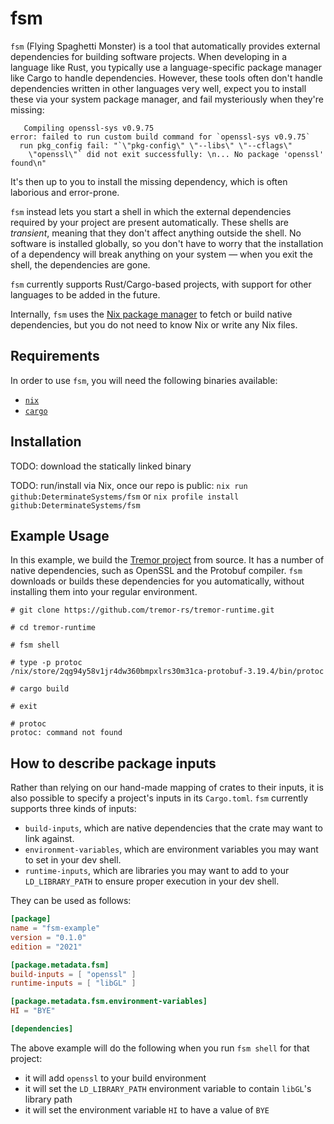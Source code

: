 # fsm

`fsm` (Flying Spaghetti Monster) is a tool that automatically provides
external dependencies for building software projects. When developing
in a language like Rust, you typically use a language-specific package
manager like Cargo to handle dependencies. However, these tools often
don't handle dependencies written in other languages very well, expect
you to install these via your system package manager, and fail
mysteriously when they're missing:

```
   Compiling openssl-sys v0.9.75
error: failed to run custom build command for `openssl-sys v0.9.75`
  run pkg_config fail: "`\"pkg-config\" \"--libs\" \"--cflags\"
    \"openssl\"` did not exit successfully: \n... No package 'openssl' found\n"
```

It's then up to you to install the missing dependency, which is often
laborious and error-prone.

`fsm` instead lets you start a shell in which the external
dependencies required by your project are present automatically. These
shells are *transient*, meaning that they don't affect anything
outside the shell. No software is installed globally, so you don't
have to worry that the installation of a dependency will break
anything on your system — when you exit the shell, the dependencies
are gone.

`fsm` currently supports Rust/Cargo-based projects, with support for
other languages to be added in the future.

Internally, `fsm` uses the [Nix package manager](nixos.org/nix/) to
fetch or build native dependencies, but you do not need to know Nix or
write any Nix files.

## Requirements

In order to use `fsm`, you will need the following binaries available:

* [`nix`](https://nixos.org/nix/)
* [`cargo`](https://www.rust-lang.org/tools/install)

## Installation

TODO: download the statically linked binary

TODO: run/install via Nix, once our repo is public: `nix run
github:DeterminateSystems/fsm` or `nix profile install
github:DeterminateSystems/fsm`

## Example Usage

In this example, we build the [Tremor
project](https://github.com/tremor-rs/tremor-runtime) from source. It
has a number of native dependencies, such as OpenSSL and the Protobuf
compiler. `fsm` downloads or builds these dependencies for you
automatically, without installing them into your regular environment.

```
# git clone https://github.com/tremor-rs/tremor-runtime.git

# cd tremor-runtime

# fsm shell

# type -p protoc
/nix/store/2qg94y58v1jr4dw360bmpxlrs30m31ca-protobuf-3.19.4/bin/protoc

# cargo build

# exit

# protoc
protoc: command not found
```

## How to describe package inputs

Rather than relying on our hand-made mapping of crates to their inputs, it is also possible to specify a project's inputs in its `Cargo.toml`.
`fsm` currently supports three kinds of inputs:

* `build-inputs`, which are native dependencies that the crate may want to link against.
* `environment-variables`, which are environment variables you may want to set in your dev shell.
* `runtime-inputs`, which are libraries you may want to add to your `LD_LIBRARY_PATH` to ensure proper execution in your dev shell.

They can be used as follows:

```toml
[package]
name = "fsm-example"
version = "0.1.0"
edition = "2021"

[package.metadata.fsm]
build-inputs = [ "openssl" ]
runtime-inputs = [ "libGL" ]

[package.metadata.fsm.environment-variables]
HI = "BYE"

[dependencies]
```

The above example will do the following when you run `fsm shell` for that project:

* it will add `openssl` to your build environment
* it will set the `LD_LIBRARY_PATH` environment variable to contain `libGL`'s library path
* it will set the environment variable `HI` to have a value of `BYE`
